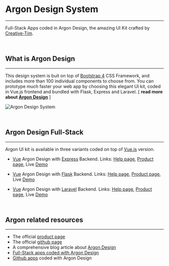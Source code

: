 # Argon Design System 
---
Full-Stack Apps coded in Argon Design, the amazing UI Kit crafted by [Creative-Tim](https://www.creative-tim.com).

<br />

## What is Argon Design
---
This design system is buit on top of [Bootstrap 4](https://getbootstrap.com/) CSS Framework, and includes more than 100 individual components to choose from. You can prototype much faster your web app by choosing this elegant UI kit, coded in Vue.js frontend and bundled with Flask, Express and Laravel. [ **read more about [Argon Design](/what-is/argon-design-system)** ] 

![Argon Design System](https://raw.githubusercontent.com/app-generator/vuejs-argon-design-system/master/screenshots/vue-argon-design-system.png)

<br />

## Argon Design Full-Stack
---
Argon UI kit is available in three variants coded on top of [Vue.js](https://vuejs.org/) version.

- [Vue](https://vuejs.org/) Argon Design with [Express](https://expressjs.com) Backend. Links: [Help page](/apps/argon-design-system/vue-argon-design-and-express), [Product page](https://appseed.us/apps/vuejs/express/argon-design-system-creative-tim), Live [Demo](https://express-vuejs-argon-design.appseed.us/)

- [Vue](https://vuejs.org/) Argon Design with [Flask](http://flask.pocoo.org/) Backend. Links: [Help page](/apps/argon-design-system/vue-argon-design-and-flask), [Product page](https://appseed.us/apps/flask-apps/argon-design-system-creative-tim), Live [Demo](https://flask-vuejs-argon-design.appseed.us/)

- [Vue](https://vuejs.org/) Argon Design with [Laravel](https://laravel.com/) Backend. Links: [Help page](/apps/argon-design-system/vue-argon-design-and-laravel), [Product page](https://appseed.us/apps/vuejs/laravel/argon-design-system-creative-tim), Live [Demo](https://laravel-vuejs-argon-design.appseed.us/)

<br />

## Argon related resources
---
- The official [product page](https://www.creative-tim.com/product/argon-design-system)
- The official [github page](https://github.com/creativetimofficial/argon-design-system)
- A comprehensive blog article about [Argon Design](https://blog.appseed.us/argon-design-system/)
- [Full-Stack apps coded with Argon Design](https://appseed.us/apps/argon-design-system) 
- [Github apps](https://github.com/search?q=argon+design+system) coded with Argon Design

